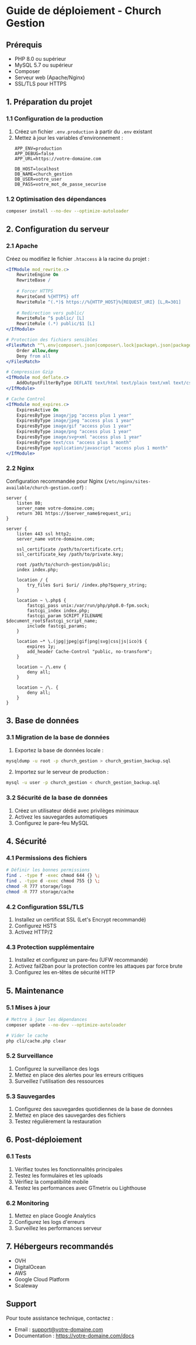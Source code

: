 # Guide de déploiement - Church Gestion

## Prérequis
- PHP 8.0 ou supérieur
- MySQL 5.7 ou supérieur
- Composer
- Serveur web (Apache/Nginx)
- SSL/TLS pour HTTPS

## 1. Préparation du projet

### 1.1 Configuration de la production
1. Créez un fichier `.env.production` à partir du `.env` existant
2. Mettez à jour les variables d'environnement :
   ```env
   APP_ENV=production
   APP_DEBUG=false
   APP_URL=https://votre-domaine.com
   
   DB_HOST=localhost
   DB_NAME=church_gestion
   DB_USER=votre_user
   DB_PASS=votre_mot_de_passe_securise
   ```

### 1.2 Optimisation des dépendances
```bash
composer install --no-dev --optimize-autoloader
```

## 2. Configuration du serveur

### 2.1 Apache
Créez ou modifiez le fichier `.htaccess` à la racine du projet :
```apache
<IfModule mod_rewrite.c>
    RewriteEngine On
    RewriteBase /
    
    # Forcer HTTPS
    RewriteCond %{HTTPS} off
    RewriteRule ^(.*)$ https://%{HTTP_HOST}%{REQUEST_URI} [L,R=301]
    
    # Redirection vers public/
    RewriteRule ^$ public/ [L]
    RewriteRule (.*) public/$1 [L]
</IfModule>

# Protection des fichiers sensibles
<FilesMatch "^\.env|composer\.json|composer\.lock|package\.json|package-lock\.json|README\.md|DEPLOY\.md">
    Order allow,deny
    Deny from all
</FilesMatch>

# Compression Gzip
<IfModule mod_deflate.c>
    AddOutputFilterByType DEFLATE text/html text/plain text/xml text/css text/javascript application/javascript application/x-javascript application/json
</IfModule>

# Cache Control
<IfModule mod_expires.c>
    ExpiresActive On
    ExpiresByType image/jpg "access plus 1 year"
    ExpiresByType image/jpeg "access plus 1 year"
    ExpiresByType image/gif "access plus 1 year"
    ExpiresByType image/png "access plus 1 year"
    ExpiresByType image/svg+xml "access plus 1 year"
    ExpiresByType text/css "access plus 1 month"
    ExpiresByType application/javascript "access plus 1 month"
</IfModule>
```

### 2.2 Nginx
Configuration recommandée pour Nginx (`/etc/nginx/sites-available/church-gestion.conf`) :
```nginx
server {
    listen 80;
    server_name votre-domaine.com;
    return 301 https://$server_name$request_uri;
}

server {
    listen 443 ssl http2;
    server_name votre-domaine.com;

    ssl_certificate /path/to/certificate.crt;
    ssl_certificate_key /path/to/private.key;

    root /path/to/church-gestion/public;
    index index.php;

    location / {
        try_files $uri $uri/ /index.php?$query_string;
    }

    location ~ \.php$ {
        fastcgi_pass unix:/var/run/php/php8.0-fpm.sock;
        fastcgi_index index.php;
        fastcgi_param SCRIPT_FILENAME $document_root$fastcgi_script_name;
        include fastcgi_params;
    }

    location ~* \.(jpg|jpeg|gif|png|svg|css|js|ico)$ {
        expires 1y;
        add_header Cache-Control "public, no-transform";
    }

    location ~ /\.env {
        deny all;
    }

    location ~ /\. {
        deny all;
    }
}
```

## 3. Base de données

### 3.1 Migration de la base de données
1. Exportez la base de données locale :
```bash
mysqldump -u root -p church_gestion > church_gestion_backup.sql
```

2. Importez sur le serveur de production :
```bash
mysql -u user -p church_gestion < church_gestion_backup.sql
```

### 3.2 Sécurité de la base de données
1. Créez un utilisateur dédié avec privilèges minimaux
2. Activez les sauvegardes automatiques
3. Configurez le pare-feu MySQL

## 4. Sécurité

### 4.1 Permissions des fichiers
```bash
# Définir les bonnes permissions
find . -type f -exec chmod 644 {} \;
find . -type d -exec chmod 755 {} \;
chmod -R 777 storage/logs
chmod -R 777 storage/cache
```

### 4.2 Configuration SSL/TLS
1. Installez un certificat SSL (Let's Encrypt recommandé)
2. Configurez HSTS
3. Activez HTTP/2

### 4.3 Protection supplémentaire
1. Installez et configurez un pare-feu (UFW recommandé)
2. Activez fail2ban pour la protection contre les attaques par force brute
3. Configurez les en-têtes de sécurité HTTP

## 5. Maintenance

### 5.1 Mises à jour
```bash
# Mettre à jour les dépendances
composer update --no-dev --optimize-autoloader

# Vider le cache
php cli/cache.php clear
```

### 5.2 Surveillance
1. Configurez la surveillance des logs
2. Mettez en place des alertes pour les erreurs critiques
3. Surveillez l'utilisation des ressources

### 5.3 Sauvegardes
1. Configurez des sauvegardes quotidiennes de la base de données
2. Mettez en place des sauvegardes des fichiers
3. Testez régulièrement la restauration

## 6. Post-déploiement

### 6.1 Tests
1. Vérifiez toutes les fonctionnalités principales
2. Testez les formulaires et les uploads
3. Vérifiez la compatibilité mobile
4. Testez les performances avec GTmetrix ou Lighthouse

### 6.2 Monitoring
1. Mettez en place Google Analytics
2. Configurez les logs d'erreurs
3. Surveillez les performances serveur

## 7. Hébergeurs recommandés
- OVH
- DigitalOcean
- AWS
- Google Cloud Platform
- Scaleway

## Support
Pour toute assistance technique, contactez :
- Email : support@votre-domaine.com
- Documentation : https://votre-domaine.com/docs
